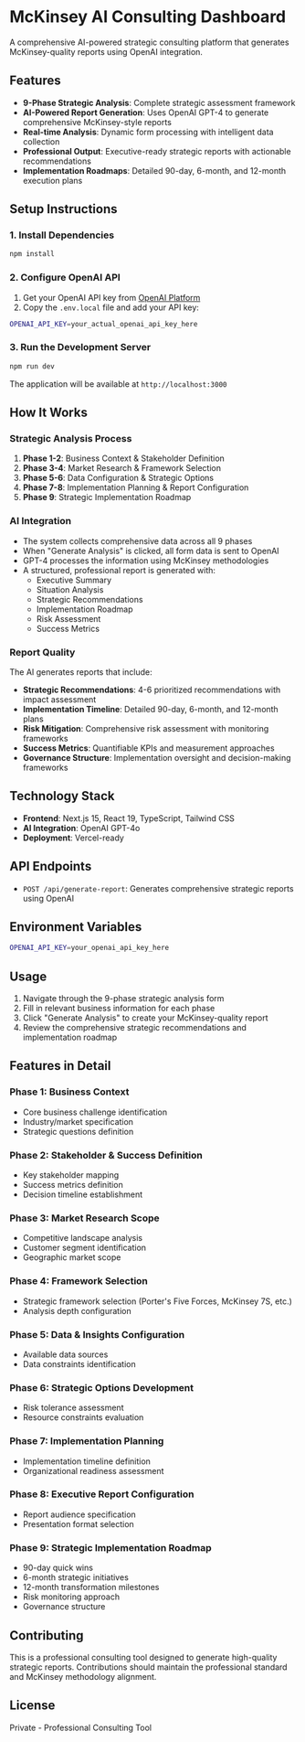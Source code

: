 # McKinsey AI Consulting Dashboard

A comprehensive AI-powered strategic consulting platform that generates McKinsey-quality reports using OpenAI integration.

## Features

- **9-Phase Strategic Analysis**: Complete strategic assessment framework
- **AI-Powered Report Generation**: Uses OpenAI GPT-4 to generate comprehensive McKinsey-style reports
- **Real-time Analysis**: Dynamic form processing with intelligent data collection
- **Professional Output**: Executive-ready strategic reports with actionable recommendations
- **Implementation Roadmaps**: Detailed 90-day, 6-month, and 12-month execution plans

## Setup Instructions

### 1. Install Dependencies
```bash
npm install
```

### 2. Configure OpenAI API
1. Get your OpenAI API key from [OpenAI Platform](https://platform.openai.com/api-keys)
2. Copy the `.env.local` file and add your API key:
```bash
OPENAI_API_KEY=your_actual_openai_api_key_here
```

### 3. Run the Development Server
```bash
npm run dev
```

The application will be available at `http://localhost:3000`

## How It Works

### Strategic Analysis Process
1. **Phase 1-2**: Business Context & Stakeholder Definition
2. **Phase 3-4**: Market Research & Framework Selection  
3. **Phase 5-6**: Data Configuration & Strategic Options
4. **Phase 7-8**: Implementation Planning & Report Configuration
5. **Phase 9**: Strategic Implementation Roadmap

### AI Integration
- The system collects comprehensive data across all 9 phases
- When "Generate Analysis" is clicked, all form data is sent to OpenAI
- GPT-4 processes the information using McKinsey methodologies
- A structured, professional report is generated with:
  - Executive Summary
  - Situation Analysis
  - Strategic Recommendations
  - Implementation Roadmap
  - Risk Assessment
  - Success Metrics

### Report Quality
The AI generates reports that include:
- **Strategic Recommendations**: 4-6 prioritized recommendations with impact assessment
- **Implementation Timeline**: Detailed 90-day, 6-month, and 12-month plans
- **Risk Mitigation**: Comprehensive risk assessment with monitoring frameworks
- **Success Metrics**: Quantifiable KPIs and measurement approaches
- **Governance Structure**: Implementation oversight and decision-making frameworks

## Technology Stack

- **Frontend**: Next.js 15, React 19, TypeScript, Tailwind CSS
- **AI Integration**: OpenAI GPT-4o
- **Deployment**: Vercel-ready

## API Endpoints

- `POST /api/generate-report`: Generates comprehensive strategic reports using OpenAI

## Environment Variables

```bash
OPENAI_API_KEY=your_openai_api_key_here
```

## Usage

1. Navigate through the 9-phase strategic analysis form
2. Fill in relevant business information for each phase
3. Click "Generate Analysis" to create your McKinsey-quality report
4. Review the comprehensive strategic recommendations and implementation roadmap

## Features in Detail

### Phase 1: Business Context
- Core business challenge identification
- Industry/market specification
- Strategic questions definition

### Phase 2: Stakeholder & Success Definition
- Key stakeholder mapping
- Success metrics definition
- Decision timeline establishment

### Phase 3: Market Research Scope
- Competitive landscape analysis
- Customer segment identification
- Geographic market scope

### Phase 4: Framework Selection
- Strategic framework selection (Porter's Five Forces, McKinsey 7S, etc.)
- Analysis depth configuration

### Phase 5: Data & Insights Configuration
- Available data sources
- Data constraints identification

### Phase 6: Strategic Options Development
- Risk tolerance assessment
- Resource constraints evaluation

### Phase 7: Implementation Planning
- Implementation timeline definition
- Organizational readiness assessment

### Phase 8: Executive Report Configuration
- Report audience specification
- Presentation format selection

### Phase 9: Strategic Implementation Roadmap
- 90-day quick wins
- 6-month strategic initiatives
- 12-month transformation milestones
- Risk monitoring approach
- Governance structure

## Contributing

This is a professional consulting tool designed to generate high-quality strategic reports. Contributions should maintain the professional standard and McKinsey methodology alignment.

## License

Private - Professional Consulting Tool
